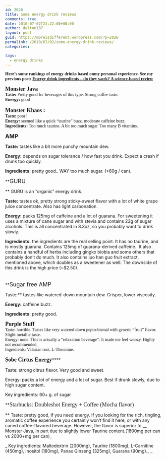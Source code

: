 ```yaml
---
id: 2026
title: Some energy drink reviews
comments: true
date: 2010-07-02T23:22:00+00:00
author: delton137
layout: post
guid: https://moreisdifferent.wordpress.com/?p=2026
permalink: /2010/07/02/some-energy-drink-reviews/
categories:

tags:
  - energy drinks
---
```

<span style="font-family:Verdana;"><b>Here&#8217;s some rankings of energy drinks based onmy personal experience. See my previous post: <a href="https://moreisdifferent.wordpress.com/2010/07/01/energy-drink-ingredients-do-they-work-a-science-based-review/">Energy drink ingredients – do they work? A science-based review</a><br /> </b></span><!--more-->

 <span style="font-family:Verdana;"><b><span style="font-size:large;">Monster Java</span></b><br /> <b>Taste:</b> Pretty good for beverages of this type. Strong coffee taste.<br /> <b>Energy:</b> good<b><br /> </b><br /> <b><span style="font-size:large;">Monster Khaos :</span><br /> Taste:</b> poor!<br /> <b>Energy:</b> seemed like a quick &#8220;taurine&#8221; buzz. moderate caffeine buzz.<br /> <b>Ingredients:</b> Too much taurine. A bit too much sugar. Too many B vitamins.</span>

 **<span style="font-size:large;">AMP </span>**

**Taste:** tastes like a bit more punchy mountain dew.

**Energy:** depends on sugar tolerance / how fast you drink. Expect a crash if drunk too quickly.

**Ingredients:** pretty good.. WAY too much sugar. (>60g / can).

**<span style="font-size:large;">GURU</span>

** GURU is an &#8220;organic&#8221; energy drink.

**Taste:** tastes ok, pretty strong sticky-sweet flavor with a lot of white grape juice concentrate. Also has light carbonation.

**Energy:** packs 125mg of caffeine and a lot of guarana. For sweetening it uses a mixture of cane sugar and with stevia and contains 22g of sugar alcohols. This is all concentrated in 8.3oz, so you probably want to drink slowly.

**Ingredients:** the ingredients are the real selling point. It has no taurine, and is mostly guarana. Contains 125mg of guarana-derived caffeine.  It also contains a handful of herbs including gingko biobia and some others that probably don&#8217;t do much. It also contains luo han guo fruit extract, mentioned above, which doubles as a sweetener as well. The downside of this drink is the high price (~$2.50).

<span style="font-size:large;"><br /> </span> **<span style="font-size:large;">Sugar free AMP</span>

Taste:** tastes like watered-down mountain dew. Crisper, lower viscosity.

**Energy:** caffeine buzz.

**Ingredients:** pretty good.

 <span style="font-family:Verdana;"><b><span style="font-size:large;">Purple Stuff</span></b><br /> Taste: horrible. Tastes like very watered down pepto-bismal with generic “fruit” flavor. Slight metallic taste.<br /> Energy: none. This is actually a “relaxation beverage”. It made me feel woozy. Highly not recommended.<br /> Ingredients: Valarian root, L-Theianine.</span>

 **<span style="font-family:Verdana;"><span style="font-size:large;">Sobe Cirtus Energy</span></span>******

Taste: strong citrus flavor. Very good and sweet.

Energy: packs a lot of energy and a lot of sugar. Best if drunk slowly, due to high sugar content.

Key ingredients: 60+ g. of sugar

**<span style="font-family:Verdana;"><span style="font-size:large;">Starbucks: Doubleshot Energy + Coffee (Mocha flavor)</span></span>

** Taste: pretty good, if you need energy. If you looking for the rich, tingling, aromatic coffee experience you certainly won&#8217;t find it here, or with any caned coffee-flavored beverage. However, the flavor is superior to __ Monster Java, in part due to slightly lower Taurine content.(1800mg per can vs 2000+mg per can)_

_ Key ingredients: Maltodextrin (2000mg), Taurine (1800mg), L-Carnitine (450mg), Inositol (180mg), Panax Ginseng (325mg), Guarana (90mg)._ _
